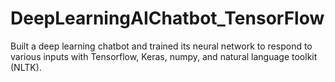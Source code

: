 # DeepLearningAIChatbot_TensorFlow
Built a deep learning chatbot and trained its neural network to respond to various inputs with Tensorflow, Keras, numpy, and natural language toolkit (NLTK).
